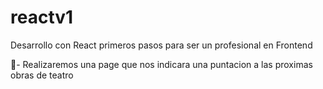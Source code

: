 # reactv1
Desarrollo con React primeros pasos para ser un profesional en Frontend

👀- Realizaremos una page que nos indicara una puntacion a las proximas obras de teatro

